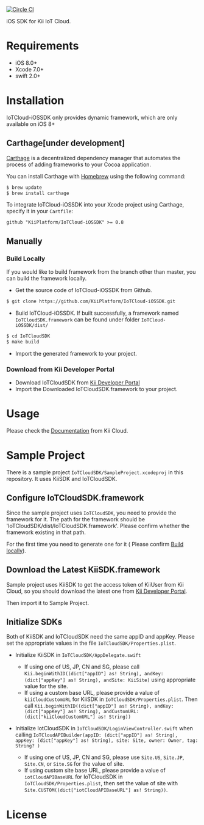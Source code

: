 [![Circle CI](https://circleci.com/gh/KiiPlatform/IoTCloud-iOSSDK/tree/master.svg?style=svg)](https://circleci.com/gh/KiiPlatform/IoTCloud-iOSSDK/tree/master)

iOS SDK for Kii IoT Cloud.

# Requirements

- iOS 8.0+
- Xcode 7.0+
- swift 2.0+

# Installation
IoTCloud-iOSSDK only provides dynamic framework, which are only available on iOS 8+

## Carthage[under development]

[Carthage](https://github.com/Carthage/Carthage) is a decentralized dependency manager that automates the process of adding frameworks to your Cocoa application.

You can install Carthage with [Homebrew](http://brew.sh/) using the following command:

```bash
$ brew update
$ brew install carthage
```

To integrate IoTCloud-iOSSDK into your Xcode project using Carthage, specify it in your `Cartfile`:

```ogdl
github "KiiPlatform/IoTCloud-iOSSDK" >= 0.8
```
## Manually

### Build Locally

If you would like to build framework from the branch other than master, you can build the framework locally.

- Get the source code of IoTCloud-iOSSDK from Github.

```bash
$ git clone https://github.com/KiiPlatform/IoTCloud-iOSSDK.git
```

- Build IoTCloud-iOSSDK. If built successfully, a framework named `IoTCloudSDK.framework` can be found under folder `IoTCloud-iOSSDK/dist/`

```bash
$ cd IoTCloudSDK
$ make build
```

- Import the generated framework to your project.

### Download from Kii Developer Portal

- Download IoTCloudSDK from  [Kii Developer Portal](https://developer.kii.com/v2/downloads)
- Import the Downloaded IoTCloudSDK.framework to your project.

# Usage

Please check the [Documentation](http://documentation.kii.com/en/starts/iotsdk/) from Kii Cloud.

# Sample Project

There is a sample project `IoTCloudSDK/SampleProject.xcodeproj` in this repository. It uses KiiSDK and IoTCloudSDK.

## Configure IoTCloudSDK.framework

Since the sample project uses `IoTCloudSDK`, you need to provide the framework for it. The path for the framework should be 'IoTCloudSDK/dist/IoTCloudSDK.framework'. Please confirm whether the framework existing in that path.

For the first time you need to generate one for it ( Please confirm [Build locally](#build-locally)).  

## Download the Latest KiiSDK.framework

Sample project uses KiiSDK to get the access token of KiiUser from Kii Cloud, so you should download the latest one from [Kii Developer Portal](https://developer.kii.com/v2/downloads).

Then import it to Sample Project.

## Initialize SDKs

Both of KiiSDK and IoTCloudSDK need the same appID and appKey. Please set the appropriate values in the file `IoTCloudSDK/Properties.plist`.

- Initialize KiiSDK in `IoTCloudSDK/AppDelegate.swift`
  - If using one of US, JP, CN and SG, please call `Kii.beginWithID((dict["appID"] as! String), andKey: (dict["appKey"] as! String), andSite: KiiSite)` using appropriate value for the site.
  - If using a custom base URL, please provide a value of `kiiCloudCustomURL` for KiiSDK in `IoTCloudSDK/Properties.plist`. Then call `Kii.beginWithID((dict["appID"] as! String), andKey: (dict["appKey"] as! String), andCustomURL: (dict["kiiCloudCustomURL"] as! String))`

- Initialize IotCloudSDK in  `IoTCloudSDK/LoginViewController.swift` when calling `IoTCloudAPIBuilder(appID: (dict["appID"] as! String), appKey: (dict["appKey"] as! String), site: Site, owner: Owner, tag: String? )`
  - If using one of US, JP, CN and SG, please use `Site.US`, `Site.JP`, `Site.CN`, or `Site.SG` for the value of site.
  - If using custom site base URL, please provide a value of `iotCloudAPIBaseURL` for IoTCloudSDK in `IoTCloudSDK/Properties.plist`, then set the value of site with `Site.CUSTOM((dict["iotCloudAPIBaseURL"] as! String))`.

# License
